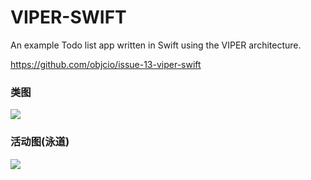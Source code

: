 VIPER-SWIFT
===========

An example Todo list app written in Swift using the VIPER architecture.

https://github.com/objcio/issue-13-viper-swift

### 类图
![](http://www.plantuml.com/plantuml/proxy?cache=no&src=https://iT-Boyer.github.io/iDocs/uml/TODO/viper-cls.plantuml)

### 活动图(泳道)
![](http://www.plantuml.com/plantuml/proxy?cache=no&src=https://iT-Boyer.github.io/iDocs/uml/TODO/viper-act.plantuml)
